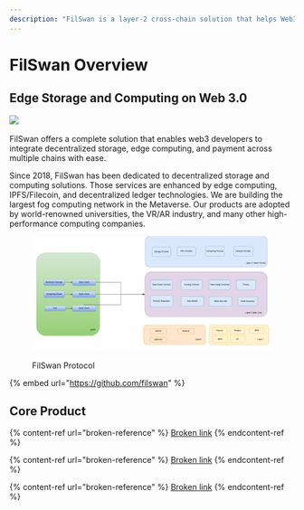 ```yaml
---
description: "FilSwan is a layer-2 cross-chain solution that helps Web3 projects to integrate data, computing, storage,\_and payment into one suite."
---
```


# FilSwan Overview

## Edge Storage and Computing on Web 3.0

![
](<.gitbook/assets/image (28) (1) (1) (1) (1) (1).png>)

FilSwan offers a complete solution that enables web3 developers to integrate decentralized storage, edge computing, and payment across multiple chains with ease.

Since 2018, FilSwan has been dedicated to decentralized storage and computing solutions. Those services are enhanced by edge computing, IPFS/Filecoin, and decentralized ledger technologies. We are building the largest fog computing network in the Metaverse. Our products are adopted by world-renowned universities, the VR/AR industry, and many other high-performance computing companies.

<figure><img src=".gitbook/assets/image.png" alt=""><figcaption><p>FilSwan Protocol</p></figcaption></figure>

{% embed url="https://github.com/filswan" %}

## Core Product

{% content-ref url="broken-reference" %}
[Broken link](broken-reference)
{% endcontent-ref %}

{% content-ref url="broken-reference" %}
[Broken link](broken-reference)
{% endcontent-ref %}

{% content-ref url="broken-reference" %}
[Broken link](broken-reference)
{% endcontent-ref %}
